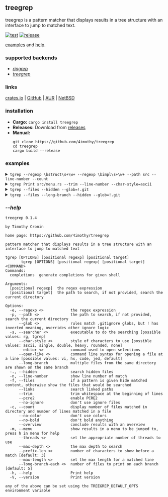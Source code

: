## treegrep

treegrep is a pattern matcher that displays results in a tree structure with an interface to jump to matched text.

[![test](https://github.com/4imothy/treegrep/actions/workflows/test.yml/badge.svg)](https://github.com/4imothy/treegrep/actions)
[![release](https://github.com/4imothy/treegrep/actions/workflows/cr.yml/badge.svg)](https://github.com/4imothy/treegrep/actions)

[examples](#examples) and [help](#--help).

### supported backends
- *[ripgrep](https://github.com/BurntSushi/ripgrep)*
- *[treegrep](https://github.com/4imothy/treegrep)*

### links
[crates.io](https://crates.io/crates/treegrep) | [GitHub](https://github.com/4imothy/treegrep) | [AUR](https://aur.archlinux.org/packages/treegrep-bin) | [NetBSD](https://pkgsrc.se/sysutils/treegrep)

### installation
- **Cargo:** ```cargo install treegrep```
- **Releases:** Download from [releases](https://github.com/4imothy/treegrep/releases/)
- **Manual:**
  ```
  git clone https://github.com/4imothy/treegrep
  cd treegrep
  cargo build --release
  ```

### examples
<details>
<summary><code>tgrep --regexp \bstruct\s+\w+ --regexp \bimpl\s+\w+ --path src --line-number --count</code></summary>

```
src: 12
├──matcher.rs: 1
│  └──115: impl File {
├──match_system.rs: 10
│  ├──24: pub struct Directory {
│  ├──32: impl Directory {
│  ├──44: pub struct File {
│  ├──50: impl File {
│  ├──74: pub struct Match {
│  ├──80: impl Match {
│  ├──105: pub struct Line {
│  ├──111: impl Line {
│  ├──127:     impl PartialEq for Match {
│  └──134:     impl Debug for Match {
├──formats.rs: 2
│  ├──19: pub struct Chars {
│  └──99: pub struct DisplayRepeater<T>(T, usize);
├──options.rs: 2
│  ├──42: pub struct Rg;
│  └──44: impl Options for Rg {
├──errors.rs: 4
│  ├──8: pub struct Message {
│  ├──22: impl Error for Message {}
│  ├──24: impl fmt::Debug for Message {
│  └──30: impl fmt::Display for Message {
├──searchers.rs: 5
│  ├──12: struct ShortName(String);
│  ├──14: impl ShortName {
│  ├──21: impl std::fmt::Display for ShortName {
│  ├──27: impl Deref for ShortName {
│  └──89: impl Searchers {
├──config.rs: 3
│  ├──11: pub struct Characters {
│  ├──25: pub struct Config {
│  └──79: impl Config {
├──term.rs: 1
│  └──13: pub struct Term<'a> {
├──output_processor.rs: 2
│  ├──29: impl File {
│  └──100: impl AsUsize for Value {
├──menu.rs: 5
│  ├──19: struct PathInfo {
│  ├──26: impl PathInfo {
│  ├──83: pub struct Menu<'a> {
│  ├──100: struct Window {
│  └──106: impl Window {
├──writer.rs: 10
│  ├──22: impl Clone for PrefixComponent {
│  ├──33: pub struct OpenInfo<'a> {
│  ├──42: struct PathDisplay<'a> {
│  ├──143: struct LineDisplay<'a> {
│  ├──235: struct LongBranchDisplay<'a> {
│  ├──267: struct OverviewDisplay {
│  ├──275: impl Entry for OverviewDisplay {
│  ├──281: impl Display for OverviewDisplay {
│  ├──328: impl Directory {
│  └──431: impl File {
└──args.rs: 2
   ├──16: pub struct ArgInfo {
   └──22: impl ArgInfo {
```
</details>

<details>
<summary><code>tgrep Print src/menu.rs --trim --line-number --char-style=ascii</code></summary>

```
menu.rs
+--9: style::{Print, SetBackgroundColor},
+--325: queue!(self.term, cursor::MoveTo(START_X, cursor), Print(line))?;
+--355: Print(self.lines.get(id).unwrap())
+--384: Print(
+--501: Print(config().c.selected_indicator),
+--503: Print(self.lines.get(self.selected_id).unwrap())
+--511: Print(formats::SELECTED_INDICATOR_CLEAR),
+--513: Print(self.lines.get(self.selected_id).unwrap())
+--527: Print(format!(
+--539: Print(format!(
+--552: Print(format!(
```
</details>

<details>
<summary><code>tgrep --files --hidden --glob=!.git</code></summary>

```
treegrep
├──.github
│  └──workflows
│     ├──update_readme
│     ├──test.yml
│     ├──update_readme_and_completions.yml
│     └──cr.yml
├──completions
│  ├──tgrep.elv
│  ├──tgrep.bash
│  ├──_tgrep
│  ├──_tgrep.ps1
│  └──tgrep.fish
├──src
│  ├──matcher.rs
│  ├──match_system.rs
│  ├──main.rs
│  ├──formats.rs
│  ├──options.rs
│  ├──errors.rs
│  ├──searchers.rs
│  ├──config.rs
│  ├──term.rs
│  ├──output_processor.rs
│  ├──log.rs
│  ├──menu.rs
│  ├──writer.rs
│  └──args.rs
├──tests
│  ├──pool
│  │  └──alice_adventures_in_wonderland_by_lewis_carroll.txt
│  ├──targets
│  │  ├──line_number
│  │  ├──file
│  │  ├──no_matches
│  │  ├──colon
│  │  ├──wide_2
│  │  ├──links_1
│  │  ├──files_long_branch_1
│  │  ├──max_depth
│  │  ├──files_long_branch_expr_2
│  │  ├──links_4
│  │  ├──files_long_branch_expr_1
│  │  ├──links_2
│  │  ├──files_1
│  │  ├──glob_inclusion
│  │  ├──overlapping_tgrep
│  │  ├──wide_1
│  │  ├──overlapping_rg
│  │  ├──files_long_branch_expr_count_2
│  │  ├──files_2
│  │  ├──links_3
│  │  ├──files_with_expr
│  │  ├──files_long_branch_2
│  │  ├──deep
│  │  ├──count
│  │  ├──glob_exclusion
│  │  └──files_long_branch_expr_count_1
│  ├──tests.rs
│  ├──utils.rs
│  └──file_system.rs
├──benchmarks
│  ├──times
│  └──runner
├──Cargo.toml
├──Cargo.lock
├──.gitignore
├──build.rs
├──README.md
├──todos.md
└──LICENSE
```
</details>

<details>
<summary><code>tgrep --files --long-branch --hidden --glob=!.git</code></summary>

```
treegrep
├──.github
│  └──workflows
│     └──update_readme, test.yml, update_readme_and_completions.yml, cr.yml
├──completions
│  └──tgrep.elv, tgrep.bash, _tgrep, _tgrep.ps1, tgrep.fish
├──src
│  ├──matcher.rs, match_system.rs, main.rs, formats.rs, options.rs
│  ├──errors.rs, searchers.rs, config.rs, term.rs, output_processor.rs
│  └──log.rs, menu.rs, writer.rs, args.rs
├──tests
│  ├──pool
│  │  └──alice_adventures_in_wonderland_by_lewis_carroll.txt
│  ├──targets
│  │  ├──line_number, file, no_matches, colon, wide_2
│  │  ├──links_1, files_long_branch_1, max_depth, files_long_branch_expr_2, links_4
│  │  ├──files_long_branch_expr_1, links_2, files_1, glob_inclusion, overlapping_tgrep
│  │  ├──wide_1, overlapping_rg, files_long_branch_expr_count_2, files_2, links_3
│  │  ├──files_with_expr, files_long_branch_2, deep, count, glob_exclusion
│  │  └──files_long_branch_expr_count_1
│  └──tests.rs, utils.rs, file_system.rs
├──benchmarks
│  └──times, runner
├──Cargo.toml, Cargo.lock, .gitignore, build.rs, README.md
└──todos.md, LICENSE
```
</details>

### *--help*
```
treegrep 0.1.4

by Timothy Cronin

home page: https://github.com/4imothy/treegrep

pattern matcher that displays results in a tree structure with an interface to jump to matched text

tgrep [OPTIONS] [positional regexp] [positional target]
       tgrep [OPTIONS] [positional regexp] [positional target] <COMMAND>
Commands:
  completions  generate completions for given shell

Arguments:
  [positional regexp]  the regex expression
  [positional target]  the path to search, if not provided, search the current directory

Options:
  -e, --regexp <>            the regex expression
  -p, --path <>              the path to search, if not provided, search the current directory
      --glob <>              rules match .gitignore globs, but ! has inverted meaning, overrides other ignore logic
  -s, --searcher <>          executable to do the searching [possible values: rg, tgrep]
      --char-style <>        style of characters to use [possible values: ascii, single, double, heavy, rounded, none]
      --editor <>            command used to open selections
      --open-like <>         command line syntax for opening a file at a line [possible values: vi, hx, code, jed, default]
      --long-branch          multiple files from the same directory are shown on the same branch
  -., --hidden               search hidden files
  -n, --line-number          show line number of match
  -f, --files                if a pattern is given hide matched content, otherwise show the files that would be searched
      --links                search linked paths
      --trim                 trim whitespace at the beginning of lines
      --pcre2                enable PCRE2
      --no-ignore            don't use ignore files
  -c, --count                display number of files matched in directory and number of lines matched in a file
      --no-color             don't use colors
      --no-bold              don't bold anything
      --overview             conclude results with an overview
  -m, --menu                 show results in a menu to be jumped to, press h in menu for help
      --threads <>           set the appropriate number of threads to use
      --max-depth <>         the max depth to search
      --prefix-len <>        number of characters to show before a match [default: 3]
      --max-length <>        set the max length for a matched line
      --long-branch-each <>  number of files to print on each branch [default: 5]
  -h, --help                 Print help
  -V, --version              Print version

any of the above can be set using the TREEGREP_DEFAULT_OPTS environment variable
```
